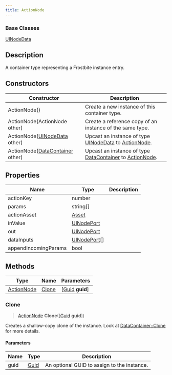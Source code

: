 ```yaml
---
title: ActionNode
---
```

### Base Classes

[UINodeData](/vext/ref/fb/uinodedata/)

## Description

A container type representing a Frostbite instance entry.

## Constructors

| Constructor                                                           | Description                                                                                                 |
| --------------------------------------------------------------------- | ----------------------------------------------------------------------------------------------------------- |
| ActionNode()                                                          | Create a new instance of this container type.                                                               |
| ActionNode(ActionNode other)                                          | Create a reference copy of an instance of the same type.                                                    |
| ActionNode([UINodeData](/vext/ref/fb/uinodedata/) other)                            | Upcast an instance of type [UINodeData](/vext/ref/fb/uinodedata/) to [ActionNode](/vext/ref/fb/actionnode/).                            |
| ActionNode([DataContainer](/vext/ref/shared/class/datacontainer) other) | Upcast an instance of type [DataContainer](/vext/ref/shared/class/datacontainer) to [ActionNode](/vext/ref/fb/actionnode/). |

## Properties

| Name                 | Type                         | Description |
| -------------------- | ---------------------------- | ----------- |
| actionKey            | number                       |             |
| params               | string\[\]                   |             |
| actionAsset          | [Asset](/vext/ref/fb/asset/)               |             |
| inValue              | [UINodePort](/vext/ref/fb/uinodeport/)     |             |
| out                  | [UINodePort](/vext/ref/fb/uinodeport/)     |             |
| dataInputs           | [UINodePort](/vext/ref/fb/uinodeport/)\[\] |             |
| appendIncomingParams | bool                         |             |

## Methods

| Type                     | Name            | Parameters                                     |
| ------------------------ | --------------- | ---------------------------------------------- |
| [ActionNode](/vext/ref/fb/actionnode/) | [Clone](#clone) | \[[Guid](/vext/ref/shared/class/guid) **guid**\] |

### Clone

> [ActionNode](/vext/ref/fb/actionnode/) **Clone**(\[[Guid](/vext/ref/shared/class/guid) **guid**\])

Creates a shallow-copy clone of the instance. Look at [DataContainer::Clone](/vext/ref/shared/class/datacontainer#clone) for more details.

#### Parameters

| Name | Type         | Description                                 |
| ---- | ------------ | ------------------------------------------- |
| guid | [Guid](/vext/ref/shared/class/guid/) | An optional GUID to assign to the instance. |
